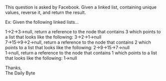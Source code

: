 This question is asked by Facebook. Given a linked list, containing unique values, reverse it, and return the result.

Ex: Given the following linked lists...  

1->2->3->null, return a reference to the node that contains 3 which points to a list that looks like the following: 3->2->1->null   
7->15->9->2->null, return a reference to the node that contains 2 which points to a list that looks like the following: 2->9->15->7->null    
1->null, return a reference to the node that contains 1 which points to a list that looks like the following: 1->null    

Thanks,   
The Daily Byte

